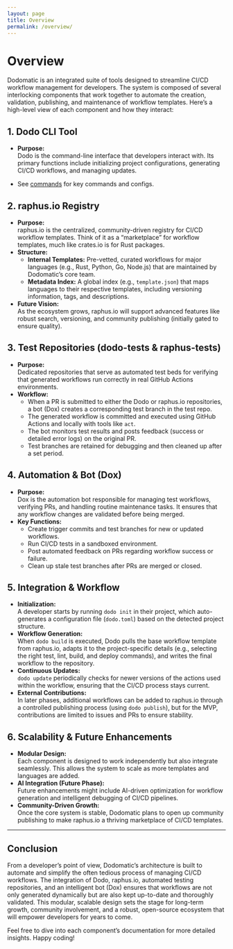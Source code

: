 ```yaml
---
layout: page
title: Overview
permalink: /overview/
---
```


# Overview

Dodomatic is an integrated suite of tools designed to streamline CI/CD workflow management for developers. The system is composed of several interlocking components that work together to automate the creation, validation, publishing, and maintenance of workflow templates. Here’s a high-level view of each component and how they interact:

## 1. **Dodo CLI Tool**  
- **Purpose:**  
  Dodo is the command-line interface that developers interact with. Its primary functions include initializing project configurations, generating CI/CD workflows, and managing updates.  

- See [commands](commands.markdown) for key commands and configs. 

## 2. **raphus.io Registry**
- **Purpose:**  
  raphus.io is the centralized, community-driven registry for CI/CD workflow templates. Think of it as a “marketplace” for workflow templates, much like crates.io is for Rust packages.
- **Structure:**  
  - **Internal Templates:** Pre-vetted, curated workflows for major languages (e.g., Rust, Python, Go, Node.js) that are maintained by Dodomatic’s core team.
  - **Metadata Index:** A global index (e.g., `template.json`) that maps languages to their respective templates, including versioning information, tags, and descriptions.
- **Future Vision:**  
  As the ecosystem grows, raphus.io will support advanced features like robust search, versioning, and community publishing (initially gated to ensure quality).

## 3. **Test Repositories (dodo-tests & raphus-tests)**
- **Purpose:**  
  Dedicated repositories that serve as automated test beds for verifying that generated workflows run correctly in real GitHub Actions environments.
- **Workflow:**  
  - When a PR is submitted to either the Dodo or raphus.io repositories, a bot (Dox) creates a corresponding test branch in the test repo.
  - The generated workflow is committed and executed using GitHub Actions and locally with tools like `act`.
  - The bot monitors test results and posts feedback (success or detailed error logs) on the original PR.
  - Test branches are retained for debugging and then cleaned up after a set period.

## 4. **Automation & Bot (Dox)**
- **Purpose:**  
  Dox is the automation bot responsible for managing test workflows, verifying PRs, and handling routine maintenance tasks. It ensures that any workflow changes are validated before being merged.
- **Key Functions:**  
  - Create trigger commits and test branches for new or updated workflows.
  - Run CI/CD tests in a sandboxed environment.
  - Post automated feedback on PRs regarding workflow success or failure.
  - Clean up stale test branches after PRs are merged or closed.

## 5. **Integration & Workflow**
- **Initialization:**  
  A developer starts by running `dodo init` in their project, which auto-generates a configuration file (`dodo.toml`) based on the detected project structure.
- **Workflow Generation:**  
  When `dodo build` is executed, Dodo pulls the base workflow template from raphus.io, adapts it to the project-specific details (e.g., selecting the right test, lint, build, and deploy commands), and writes the final workflow to the repository.
- **Continuous Updates:**  
  `dodo update` periodically checks for newer versions of the actions used within the workflow, ensuring that the CI/CD process stays current.
- **External Contributions:**  
  In later phases, additional workflows can be added to raphus.io through a controlled publishing process (using `dodo publish`), but for the MVP, contributions are limited to issues and PRs to ensure stability.

## 6. **Scalability & Future Enhancements**
- **Modular Design:**  
  Each component is designed to work independently but also integrate seamlessly. This allows the system to scale as more templates and languages are added.
- **AI Integration (Future Phase):**  
  Future enhancements might include AI-driven optimization for workflow generation and intelligent debugging of CI/CD pipelines.
- **Community-Driven Growth:**  
  Once the core system is stable, Dodomatic plans to open up community publishing to make raphus.io a thriving marketplace of CI/CD templates.

---

## Conclusion

From a developer’s point of view, Dodomatic’s architecture is built to automate and simplify the often tedious process of managing CI/CD workflows. The integration of Dodo, raphus.io, automated testing repositories, and an intelligent bot (Dox) ensures that workflows are not only generated dynamically but are also kept up-to-date and thoroughly validated. 
This modular, scalable design sets the stage for long-term growth, community involvement, and a robust, open-source ecosystem that will empower developers for years to come.

Feel free to dive into each component’s documentation for more detailed insights. Happy coding!